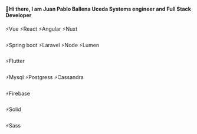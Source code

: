 #### 👋Hi there, I am Juan Pablo Ballena Uceda Systems engineer and Full Stack Developer
#### 
⚡Vue ⚡React ⚡Angular ⚡Nuxt 
#### 
⚡Spring boot ⚡Laravel ⚡Node ⚡Lumen
#### 
⚡Flutter
#### 
⚡Mysql ⚡Postgress ⚡Cassandra
#### 
⚡Firebase 
#### 
⚡Solid 
#### 
⚡Sass

<!--
**JuanBallena/JuanBallena** is a ✨ _special_ ✨ repository because its `README.md` (this file) appears on your GitHub profile.

Here are some ideas to get you started:

- 🔭 I’m currently working on ...
- 🌱 I’m currently learning ...
- 👯 I’m looking to collaborate on ...
- 🤔 I’m looking for help with ...
- 💬 Ask me about ...
- 📫 How to reach me: ...
- 😄 Pronouns: ...
- ⚡ Fun fact: ...
-->
